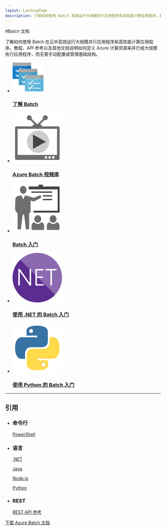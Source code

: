 ```yaml
---
layout: LandingPage
description: 了解如何使用 Batch 高效运行大规模并行应用程序和高性能计算应用程序。教程、API 参考和其他文档。
---
```

#Batch 文档

了解如何使用 Batch 在云中高效运行大规模并行应用程序和高性能计算应用程序。教程、API 参考以及其他文档说明如何定义 Azure 计算资源来并行或大规模执行应用程序，而无需手动配置或管理基础结构。

<ul class="panelContent cardsFTitle">
    <li><a href="/opsacndocsdemo/batch/batch-technical-overview">
<div class="cardSize"><div class="cardPadding"><div class="card"><div class="cardImageOuter"><div class="cardImage"><img src="media/index/batch.svg" alt="" /></div></div><div class="cardText"><h3>了解 Batch</h3></div></div></div>
        </div></a>
</li>
    <li><a href="https://azure.microsoft.com/documentation/videos/index/?services=batch">
<div class="cardSize"><div class="cardPadding"><div class="card"><div class="cardImageOuter"><div class="cardImage"><img src="media/index/video-library.svg" alt="" /></div></div><div class="cardText"><h3>Azure Batch 视频库</h3></div></div></div>
        </div></a>
</li>
    <li><a href="/opsacndocsdemo/Batch/batch-account-create-portal">
<div class="cardSize"><div class="cardPadding"><div class="card"><div class="cardImageOuter"><div class="cardImage"><img src="media/index/get-started.svg" alt="" /></div></div><div class="cardText"><h3>Batch 入门</h3></div></div></div>
        </div></a>
</li>
     <li><a href="/opsacndocsdemo/batch/batch-dotnet-get-started">
<div class="cardSize"><div class="cardPadding"><div class="card"><div class="cardImageOuter"><div class="cardImage"><img src="media/index/dotnet.svg" alt="" /></div></div><div class="cardText"><h3>使用 .NET 的 Batch 入门</h3></div></div></div>
        </div></a>
</li>
     <li><a href="/opsacndocsdemo/batch/batch-python-tutorial">
<div class="cardSize"><div class="cardPadding"><div class="card"><div class="cardImageOuter"><div class="cardImage"><img src="media/index/python.svg" alt="" /></div></div><div class="cardText"><h3>使用 Python 的 Batch 入门</h3></div></div></div>
        </div></a>
</li>
</ul>

---

<h2>引用</h2>
<ul class="panelContent cardsW">
    <li>
        <div class="cardSize"><div class="cardPadding"><div class="card"><div class="cardText"><h3>命令行</h3><p><a href="/powershell/resourcemanager/azurerm.batch/v2.3.0/azurerm.batch">PowerShell</a></p></div></div></div>
        </div>
    </li>
    <li>
        <div class="cardSize"><div class="cardPadding"><div class="card"><div class="cardText"><h3>语言</h3><p><a href="/dotnet/api/microsoft.azure.batch">.NET</a></p><p><a href="/java/api/com.microsoft.azure.batch">Java</a></p><p><a href="http://azure.github.io/azure-sdk-for-node/azure-batch/latest.azure.batch">Node.js</a></p><p><a href="http://azure-sdk-for-python.readthedocs.io/en/latest/ref/azure.batch">Python</a></p></div></div></div>
        </div>
    </li>
    <li>
        <div class="cardSize"><div class="cardPadding"><div class="card"><div class="cardText"><h3>REST</h3><p><a href="/rest/api/batchservice">REST API 参考</a></p></div></div></div>
        </div>
    </li>
</ul>

<div class="downloadHolder"><a href="https://opbuildstorageprod.blob.core.windows.net/output-pdf-files/zh-cn/Azure.azure-documents/live/batch.pdf">
<div class="img"></div>
        <div class="text">下载 Azure Batch 文档</div>
    </a>

</div>

<!---HONumber=Mooncake_0213_2017-->